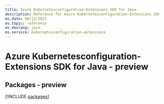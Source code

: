 ```yaml
---
title: Azure Kubernetesconfiguration-Extensions SDK for Java
description: Reference for Azure Kubernetesconfiguration-Extensions SDK for Java
ms.date: 06/12/2025
ms.topic: reference
ms.devlang: java
ms.service: kubernetesconfiguration-extensions
---
```

# Azure Kubernetesconfiguration-Extensions SDK for Java - preview
## Packages - preview
[!INCLUDE [packages](kubernetesconfiguration-extensions-index.md)]